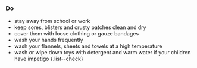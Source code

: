 ### Do

- stay away from school or work
- keep sores, blisters and crusty patches clean and dry
- cover them with loose clothing or gauze bandages
- wash your hands frequently
- wash your flannels, sheets and towels at a high temperature
- wash or wipe down toys with detergent and warm water if your children have impetigo
{.list--check}